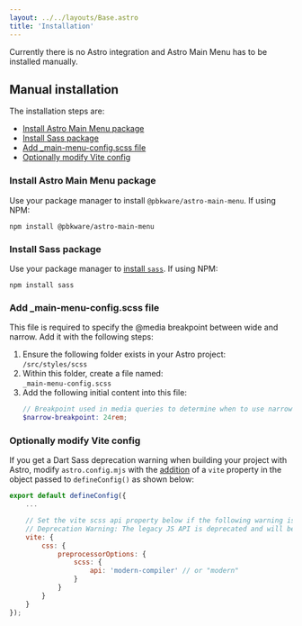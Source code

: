 ```yaml
---
layout: ../../layouts/Base.astro
title: 'Installation'
---
```


Currently there is no Astro integration and Astro Main Menu has to be installed manually.

## Manual installation

The installation steps are:

* [Install Astro Main Menu package](#install-astro-main-menu-package)
* [Install Sass package](#install-sass-package)
* [Add _main-menu-config.scss file](#add-_main-menu-configscss-file)
* [Optionally modify Vite config](#optionally-modify-vite-config)

### Install Astro Main Menu package

Use your package manager to install ```@pbkware/astro-main-menu```.  If using NPM:

```
npm install @pbkware/astro-main-menu
```

### Install Sass package

Use your package manager to [install ```sass```](https://docs.astro.build/en/guides/styling/#sass-and-scss).  If using NPM:

```
npm install sass
```

### Add _main-menu-config.scss file

This file is required to specify the @media breakpoint between wide and narrow.  Add it with the following steps:

1. Ensure the following folder exists in your Astro project:\
```/src/styles/scss```
1. Within this folder, create a file named:\
```_main-menu-config.scss```
1. Add the following initial content into this file:
    ```scss
    // Breakpoint used in media queries to determine when to use narrow main menu
    $narrow-breakpoint: 24rem;
    ```

### Optionally modify Vite config

If you get a Dart Sass deprecation warning when building your project with Astro, modify ```astro.config.mjs``` with the [addition](https://vite.dev/config/shared-options#css-preprocessoroptions) of a ```vite``` property in the object passed to ```defineConfig()``` as shown below:

```js
export default defineConfig({
    ...

    // Set the vite scss api property below if the following warning is displayed:
    // Deprecation Warning: The legacy JS API is deprecated and will be removed in Dart Sass 2.0.0.
    vite: {
        css: {
            preprocessorOptions: {
                scss: {
                    api: 'modern-compiler' // or "modern"
                }
            }
        }
    }
});
```